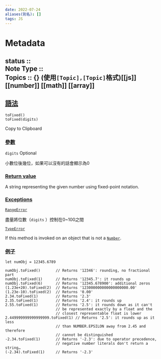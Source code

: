 ```yaml
---
date: 2022-07-24
aliases(別名): []
tags: JS
---
```

# Metadata
status ::<br>
Note Type ::<br>
Topics :: {}
(使用`[Topic],[Topic]`格式)[[js]] [[number]] [[math]] [[array]]
---
## [語法](https://developer.mozilla.org/en-US/docs/Web/JavaScript/Reference/Global_Objects/Number/toFixed#syntax "Permalink to Syntax")

```
toFixed()
toFixed(digits)
```

Copy to Clipboard

### [參數](https://developer.mozilla.org/en-US/docs/Web/JavaScript/Reference/Global_Objects/Number/toFixed#parameters "Permalink to Parameters")

`digits` Optional

小數位後幾位，如果可以沒有的話會顯示為0

### [Return value](https://developer.mozilla.org/en-US/docs/Web/JavaScript/Reference/Global_Objects/Number/toFixed#return_value "Permalink to Return value")

A string representing the given number using fixed-point notation.

### [Exceptions](https://developer.mozilla.org/en-US/docs/Web/JavaScript/Reference/Global_Objects/Number/toFixed#exceptions "Permalink to Exceptions")

[`RangeError`](https://developer.mozilla.org/en-US/docs/Web/JavaScript/Reference/Global_Objects/RangeError)

盡量將位數（`digits` ）控制在0~100之間

[`TypeError`](https://developer.mozilla.org/en-US/docs/Web/JavaScript/Reference/Global_Objects/TypeError)

If this method is invoked on an object that is not a [`Number`](https://developer.mozilla.org/en-US/docs/Web/JavaScript/Reference/Global_Objects/Number).

### [例子](https://developer.mozilla.org/en-US/docs/Web/JavaScript/Reference/Global_Objects/Number/toFixed#using_tofixed "Permalink to Using toFixed")

```
let numObj = 12345.6789

numObj.toFixed()       // Returns '12346': rounding, no fractional part
numObj.toFixed(1)      // Returns '12345.7': it rounds up
numObj.toFixed(6)      // Returns '12345.678900': additional zeros
(1.23e+20).toFixed(2)  // Returns '123000000000000000000.00'
(1.23e-10).toFixed(2)  // Returns '0.00'
2.34.toFixed(1)        // Returns '2.3'
2.35.toFixed(1)        // Returns '2.4': it rounds up
2.55.toFixed(1)        // Returns '2.5': it rounds down as it can't
                       // be represented exactly by a float and the
                       // closest representable float is lower
2.449999999999999999.toFixed(1) // Returns '2.5': it rounds up as it less
                       // than NUMBER.EPSILON away from 2.45 and therefore
                       // cannot be distinguished
-2.34.toFixed(1)       // Returns '-2.3': due to operator precedence,
                       // negative number literals don't return a string…
(-2.34).toFixed(1)     // Returns '-2.3'
```